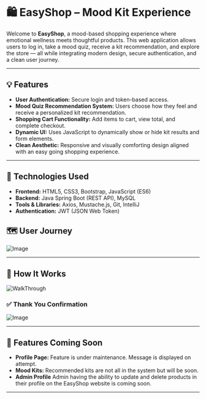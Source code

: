 # 🛍️ EasyShop – Mood Kit Experience

Welcome to **EasyShop**, a mood-based shopping experience where emotional wellness meets thoughtful products. This web application allows users to log in, take a mood quiz, receive a kit recommendation, and explore the store — all while integrating modern design, secure authentication, and a clean user journey.

---

## 💡 Features

- **User Authentication:** Secure login and token-based access.
- **Mood Quiz Recommendation System:** Users choose how they feel and receive a personalized kit recommendation.
- **Shopping Cart Functionality:** Add items to cart, view total, and complete checkout.
- **Dynamic UI:** Uses JavaScript to dynamically show or hide kit results and form elements.
- **Clean Aesthetic:** Responsive and visually comforting design aligned with an easy going shopping experience.

---

## 🧪 Technologies Used

- **Frontend:** HTML5, CSS3, Bootstrap, JavaScript (ES6)
- **Backend:** Java Spring Boot (REST API), MySQL
- **Tools & Libraries:** Axios, Mustache.js, Git, IntelliJ
- **Authentication:** JWT (JSON Web Token)


## 🗺️ User Journey
![Image](https://github.com/user-attachments/assets/113317b0-3e66-4cce-91b1-29d796fe64a0)

---

## 🧠 How It Works
![WalkThrough](https://github.com/user-attachments/assets/e00a4483-35dc-43d9-9e41-ff960f818c02)


### ✅ Thank You Confirmation  
![Image](https://github.com/user-attachments/assets/f8fc3554-e26d-4919-b487-db3362035802)

---

## 🚧 Features Coming Soon

- **Profile Page:** Feature is under maintenance. Message is displayed on attempt.
- **Mood Kits:** Recommended kits are not all in the system but will be soon.
- **Admin Profile** Admin having the ability to update and delete products in their profile on the EasyShop website is coming soon.

---


